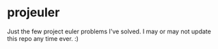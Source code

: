 projeuler
=========

Just the few project euler problems I've solved. I may or may not update this repo any time ever. :) 
